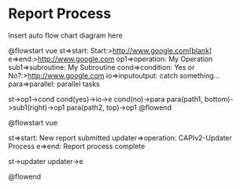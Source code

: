 # Report Process

Insert auto flow chart diagram here

@flowstart vue
st=>start: Start:>http://www.google.com[blank]
e=>end:>http://www.google.com
op1=>operation: My Operation
sub1=>subroutine: My Subroutine
cond=>condition: Yes
or No?:>http://www.google.com
io=>inputoutput: catch something...
para=>parallel: parallel tasks

st->op1->cond
cond(yes)->io->e
cond(no)->para
para(path1, bottom)->sub1(right)->op1
para(path2, top)->op1
@flowend

@flowstart vue

st=>start: New report submitted
updater=>operation: CAPIv2-Updater Process
e=>end: Report process complete

st->updater
updater->e

@flowend
